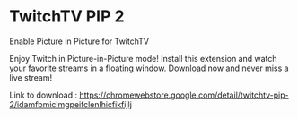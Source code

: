 # TwitchTV PIP 2

Enable Picture in Picture for TwitchTV

Enjoy Twitch in Picture-in-Picture mode! Install this extension and watch your favorite streams in a floating window. Download now and never miss a live stream!

Link to download : https://chromewebstore.google.com/detail/twitchtv-pip-2/idamfbmiclmgpeifclenlhicfikfijlj
